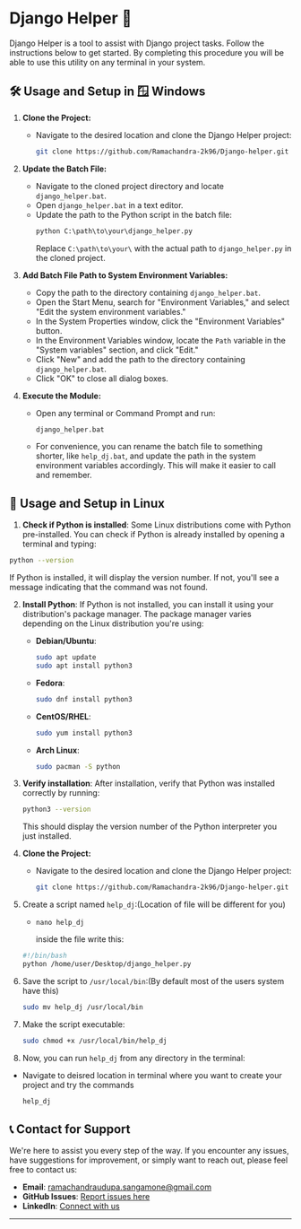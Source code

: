 # Django Helper  🚀

Django Helper is a tool to assist with Django project tasks. Follow the instructions below to get started.
By completing this procedure you will be able to use this utility on any terminal in your system. 

## 🛠️ Usage and Setup in 🪟 Windows

1. **Clone the Project:**
   - Navigate to the desired location and clone the Django Helper project:
     ```bash
     git clone https://github.com/Ramachandra-2k96/Django-helper.git
     ```

2. **Update the Batch File:**
   - Navigate to the cloned project directory and locate `django_helper.bat`.
   - Open `django_helper.bat` in a text editor.
   - Update the path to the Python script in the batch file:
     ```bat
     python C:\path\to\your\django_helper.py
     ```
     Replace `C:\path\to\your\` with the actual path to `django_helper.py` in the cloned project.

3. **Add Batch File Path to System Environment Variables:**
   - Copy the path to the directory containing `django_helper.bat`.
   - Open the Start Menu, search for "Environment Variables," and select "Edit the system environment variables."
   - In the System Properties window, click the "Environment Variables" button.
   - In the Environment Variables window, locate the `Path` variable in the "System variables" section, and click "Edit."
   - Click "New" and add the path to the directory containing `django_helper.bat`.
   - Click "OK" to close all dialog boxes.

4. **Execute the Module:**
   - Open any terminal or Command Prompt and run:
     ```bash
     django_helper.bat
     ```
   - For convenience, you can rename the batch file to something shorter, like `help_dj.bat`, and update the path in the system environment variables accordingly. This will make it easier to call and remember.

## 🐧 Usage and Setup in Linux
1. **Check if Python is installed**: Some Linux distributions come with Python pre-installed. You can check if Python is already installed by opening a terminal and typing:

```bash
python --version
```

If Python is installed, it will display the version number. If not, you'll see a message indicating that the command was not found.

2. **Install Python**: If Python is not installed, you can install it using your distribution's package manager. The package manager varies depending on the Linux distribution you're using:

   - **Debian/Ubuntu**:
     ```bash
     sudo apt update
     sudo apt install python3
     ```

   - **Fedora**:
     ```bash
     sudo dnf install python3
     ```

   - **CentOS/RHEL**:
     ```bash
     sudo yum install python3
     ```

   - **Arch Linux**:
     ```bash
     sudo pacman -S python
     ```

3. **Verify installation**: After installation, verify that Python was installed correctly by running:
   ```bash
   python3 --version
   ```

   This should display the version number of the Python interpreter you just installed.
4. **Clone the Project:**
   - Navigate to the desired location and clone the Django Helper project:
     ```bash
     git clone https://github.com/Ramachandra-2k96/Django-helper.git
     ```
5. Create a script named `help_dj`:(Location of file will be different for you)
   - ```
     nano help_dj
     ```
     inside the file write this:
   ```bash 
   #!/bin/bash
   python /home/user/Desktop/django_helper.py
   ```
7. Save the script to `/usr/local/bin`:(By default most of the users system have this)
   ```bash
   sudo mv help_dj /usr/local/bin
   ```
8. Make the script executable:
   ```bash
   sudo chmod +x /usr/local/bin/help_dj
   ```
9. Now, you can run `help_dj` from any directory in the terminal:
 - Navigate to deisred location in terminal where you want to create your project and try the commands 
   ```bash
   help_dj
   ```
## 📞 Contact for Support

We're here to assist you every step of the way. If you encounter any issues, have suggestions for improvement, or simply want to reach out, please feel free to contact us:

- **Email**: [ramachandraudupa.sangamone@gmail.com](mailto:ramachandraudupa.sangamone@gmail.com)
- **GitHub Issues**: [Report issues here](https://github.com/Ramachandra-2k96/Django-helper/issues)
- **LinkedIn**: [Connect with us](https://in.linkedin.com/in/ramachandra-udupa)

---
